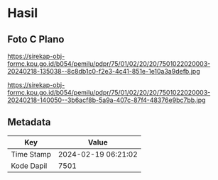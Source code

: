 # Hasil

## Foto C Plano

https://sirekap-obj-formc.kpu.go.id/b054/pemilu/pdpr/75/01/02/20/20/7501022020003-20240218-135038--8c8db1c0-f2e3-4c41-851e-1e10a3a9defb.jpg

https://sirekap-obj-formc.kpu.go.id/b054/pemilu/pdpr/75/01/02/20/20/7501022020003-20240218-140050--3b6acf8b-5a9a-407c-87f4-48376e9bc7bb.jpg


## Metadata

| Key        | Value               |
| ---------- | ------------------- |
| Time Stamp | 2024-02-19 06:21:02 |
| Kode Dapil | 7501                |



